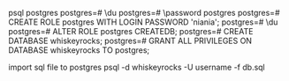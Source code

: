 psql postgres
postgres=# \du
postgres=# \password postgres
postgres=# CREATE ROLE postgres WITH LOGIN PASSWORD 'niania';
postgres=# \du
postgres=# ALTER ROLE postgres CREATEDB;
postgres=# CREATE DATABASE whiskeyrocks;
postgres=# GRANT ALL PRIVILEGES ON DATABASE whiskeyrocks TO postgres;

import sql file to postgres
psql -d whiskeyrocks -U username -f db.sql
